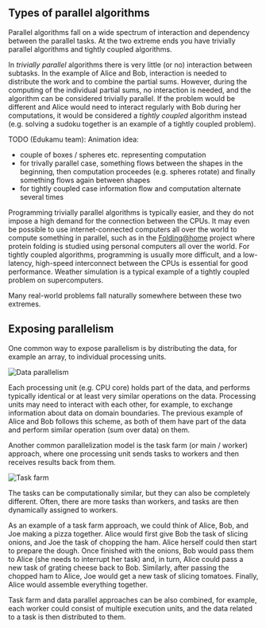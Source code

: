 <!-- Title: Parallel programming concepts -->

<!-- Short description:

In this article we briefly introduce some key concepts related to parallel
programming.

-->

## Types of parallel algorithms

Parallel algorithms fall on a wide spectrum of interaction and dependency
between the parallel tasks. At the two extreme ends you have trivially
parallel algorithms and tightly coupled algorithms.

In *trivially parallel* algorithms there is very little (or no)
interaction between subtasks. In the example of Alice and Bob,
interaction is needed to distribute the work and to combine the
partial sums. However, during the computing of the individual partial
sums, no interaction is needed, and the algorithm can be considered
trivially parallel. If the problem would be different and Alice would
need to interact regularly with Bob during her computations, it would
be considered a *tightly coupled* algorithm instead (e.g. solving a
sudoku together is an example of a tightly coupled problem).

TODO (Edukamu team): Animation idea:
  - couple of boxes / spheres etc. representing computation
  - for trivally parallel case, something flows between the shapes
    in the beginning, then computation proceedes (e.g. spheres rotate)
    and finally something flows again between shapes
  - for tightly coupled case information flow and computation
    alternate several times

Programming trivially parallel algorithms is typically easier, and
they do not impose a high demand for the connection between the CPUs.
It may even be possible to use internet-connected computers all over
the world to compute something in parallel, such as in the
[Folding@home](https://foldingathome.org/) project where protein
folding is studied using personal computers all over the world.
For tightly coupled algorithms, programming is usually more difficult,
and a low-latency, high-speed interconnect between the CPUs is essential
for good performance. Weather simulation is a typical example of a tightly
coupled problem on supercomputers.

Many real-world problems fall naturally somewhere between these two
extremes.

## Exposing parallelism

One common way to expose parallelism is by distributing the data, for example
an array, to individual processing units.

![Data parallelism](images/data-parallel.svg)

Each processing unit (e.g. CPU core) holds part of the data, and performs
typically identical or at least very similar operations on the data. Processing
units may need to interact with each other, for example, to exchange information
about data on domain boundaries. The previous example of Alice and Bob
follows this scheme, as both of them have part of the data and perform
similar operation (sum over data) on them.

Another common parallelization model is the task farm (or main / worker)
approach, where one processing unit sends tasks to workers and then
receives results back from them.

![Task farm](images/task-farm.svg)

The tasks can be computationally similar, but they can also be
completely different. Often, there are more tasks than workers, and tasks are
then dynamically assigned to workers.

As an example of a task farm approach, we could think of Alice, Bob, and Joe
making a pizza together. Alice would first give Bob the task of slicing
onions, and Joe the task of chopping the ham. Alice herself could then start
to prepare the dough. Once finished with the onions, Bob would pass them to
Alice (she needs to interrupt her task) and, in turn, Alice could pass a new
task of grating cheese back to Bob. Similarly, after passing the chopped ham
to Alice, Joe would get a new task of slicing tomatoes. Finally, Alice would
assemble everything together.

<!--
Animation about pizza making in Edukamu
-->

Task farm and data parallel approaches can be also combined, for example,
each worker could consist of multiple execution units, and the data related
to a task is then distributed to them.
